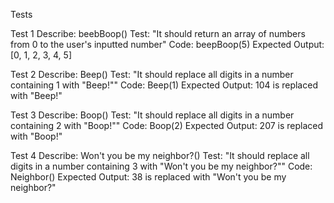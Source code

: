 Tests

Test 1
Describe: beebBoop()
Test: "It should return an array of numbers from 0 to the user's inputted number"
Code: beepBoop(5)
Expected Output: [0, 1, 2, 3, 4, 5]

Test 2
Describe: Beep()
Test: "It should replace all digits in a number containing 1 with "Beep!""
Code: Beep(1)
Expected Output: 104 is replaced with "Beep!"

Test 3
Describe: Boop()
Test: "It should replace all digits in a number containing 2 with "Boop!""
Code: Boop(2)
Expected Output: 207 is replaced with "Boop!"

Test 4
Describe: Won't you be my neighbor?()
Test: "It should replace all digits in a number containing 3 with "Won't you be my neighbor?""
Code: Neighbor()
Expected Output: 38 is replaced with "Won't you be my neighbor?"

